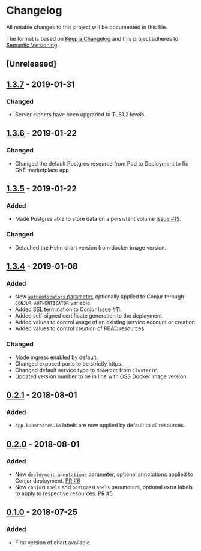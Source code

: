 # Changelog
All notable changes to this project will be documented in this file.

The format is based on [Keep a Changelog](http://keepachangelog.com/en/1.0.0/)
and this project adheres to [Semantic Versioning](http://semver.org/spec/v2.0.0.html).

## [Unreleased]

## [1.3.7](https://github.com/cyberark/conjur-oss-helm-chart/releases/tag/v1.3.7) - 2019-01-31
### Changed
- Server ciphers have been upgraded to TLS1.2 levels.

## [1.3.6](https://github.com/cyberark/conjur-oss-helm-chart/releases/tag/v1.3.6) - 2019-01-22
### Changed
- Changed the default Postgres resource from Pod to Deployment to fix GKE marketplace app

## [1.3.5](https://github.com/cyberark/conjur-oss-helm-chart/releases/tag/v1.3.5) - 2019-01-22
### Added
- Made Postgres able to store data on a persistent volume [Issue #15](https://github.com/cyberark/conjur-oss-helm-chart/issues/15).
### Changed
- Detached the Helm chart version from docker image version.

## [1.3.4](https://github.com/cyberark/conjur-oss-helm-chart/releases/tag/v1.3.4) - 2019-01-08
### Added
- New [`authenticators` parameter](./conjur-oss#configuration), optionally applied to Conjur through
    `CONJUR_AUTHENTICATOR` variable.
- Added SSL termination to Conjur [Issue #11](https://github.com/cyberark/conjur-oss-helm-chart/issues/11).
- Added self-signed certificate generation to the deployment.
- Added values to control usage of an existing service account or creation
- Added values to control creation of RBAC resources
### Changed
- Made ingress enabled by default.
- Changed exposed ports to be strictly https.
- Changed default service type to `NodePort` from `ClusterIP`.
- Updated version number to be in line with OSS Docker image version.

## [0.2.1](https://github.com/cyberark/conjur-oss-helm-chart/releases/tag/v0.2.1) - 2018-08-01
### Added
- `app.kubernetes.io` labels are now applied by default to all resources.

## [0.2.0](https://github.com/cyberark/conjur-oss-helm-chart/releases/tag/v0.2.0) - 2018-08-01
### Added
- New `deployment.annotations` parameter, optional annotations applied to Conjur deployment.
    [PR #6](https://github.com/cyberark/conjur-oss-helm-chart/pull/6)
- New `conjurLabels` and `postgresLabels` parameters,
    optional extra labels to apply to respective resources.
    [PR #5](https://github.com/cyberark/conjur-oss-helm-chart/pull/5)

## [0.1.0](https://github.com/cyberark/conjur-oss-helm-chart/releases/tag/v0.1.0) - 2018-07-25
### Added
- First version of chart available.
